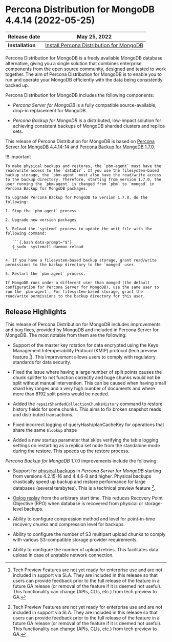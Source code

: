 # Percona Distribution for MongoDB 4.4.14 (2022-05-25)

| **Release date** | May 25, 2022   |
| ---------------- | ------------------ |
| **Installation** | [Install Percona Distribution for MongoDB](installation.md)|
    

Percona Distribution for MongoDB is a freely available MongoDB database alternative, giving you a single solution that combines enterprise components from the open source community, designed and tested to work together. The aim of Percona Distribution for MongoDB is to enable you to run and operate your
MongoDB efficiently with the data being consistently backed up.

Percona Distribution for MongoDB includes the following components:

* *Percona Server for MongoDB* is a fully compatible source-available, drop-in replacement
for MongoDB.

* *Percona Backup for MongoDB* is a distributed, low-impact solution for achieving
consistent backups of MongoDB sharded clusters and replica sets.

This release of Percona Distribution for MongoDB is based on [Percona Server for MongoDB 4.4.14-14](https://docs.percona.com/percona-server-for-mongodb/4.4/release_notes/4.4.14-14.html) and [Percona Backup for MongoDB 1.7.0](https://docs.percona.com/percona-backup-mongodb/release-notes/1.7.0.html).

!!! important

    To make physical backups and restores, the `pbm-agent` must have the read/write access to the `dataDir`. If you use the filesystem-based backup storage, the `pbm-agent` must also have the read/write access to the backup directory. Therefore, starting from version 1.7.0, the user running the `pbm-agent` is changed from `pbm` to `mongod` in Percona Backup for MongoDB packages.

    To upgrade Percona Backup for MongoDB to version 1.7.0, do the following:

    1. Stop the `pbm-agent` process

    2. Upgrade new version packages

    3. Reload the `systemd` process to update the unit file with the following command:

       ```{.bash data-prompt="$"}
       $ sudo  systemctl daemon-reload
       ```

    4. If you have a filesystem-based backup storage, grant read/write permissions to the backup directory to the `mongod` user.

    5. Restart the `pbm-agent` process.

    If MongoDB runs under a different user than mongod (the default configuration for Percona Server for MongoDB), use the same user to run the `pbm-agent`. For filesystem-based storage, grant the read/write permissions to the backup directory for this user.

## Release Highlights

This release of Percona Distribution for MongoDB includes improvements and bug fixes, provided by MongoDB and included in Percona Server for MongoDB. The most notable from  them are the following:

* Support of the master key rotation for data encrypted using the  Keys Management Interoperability Protocol (KMIP) protocol (tech preview feature [^1]). This improvement allows users to comply with regulatory standards for data security.

* Fixed the issue where having a large number of split points causes the chunk splitter to not function correctly and huge chunks would not be split without manual intervention. This can be caused when having small shard key ranges and a very high number of documents and where more than 8192 split points would be needed.

* Added the `repairShardedCollectionChunksHistory` command to restore history fields for some chunks. This aims to fix broken snapshot reads and distributed transactions.

* Fixed incorrect logging of queryHash/planCacheKey for operations that share the same `$lookup` shape

* Added a new startup parameter that skips verifying the table logging settings on restarting as a replica set node from the standalone mode during the restore. This speeds up the restore process.

*Percona Backup for MongoDB* 1.7.0 improvements include the following:

* Support for [physical backups](https://docs.percona.com/percona-backup-mongodb/backup-types.html#backup-types) in *Percona Server for MongoDB* starting from versions 4.2.15-16 and 4.4.6-8 and higher. Physical backups drastically speed up backup and restore performance for large databases (several terabytes). This is a technical preview feature [^1].

* [Oplog replay](https://docs.percona.com/percona-backup-mongodb/oplog-replay.html) from the arbitrary start time. This reduces Recovery Point Objective (RPO) when database is recovered from physical or storage-level backups.

* Ability to configure compression method and level for point-in-time recovery chunks and compression level for backups.

* Ability to configure the number of S3 multipart upload chunks to comply with various S3-compatible storage provider requirements.

* Ability to configure the number of upload retries. This facilitates data upload in case of unstable network connection.

[^1]: Tech Preview Features are not yet ready for enterprise use and are not included in support via SLA. They are included in this release so that users can provide feedback prior to the full release of the feature in a future GA release (or removal of the feature if it is deemed not useful). This functionality can change (APIs, CLIs, etc.) from tech preview to GA.